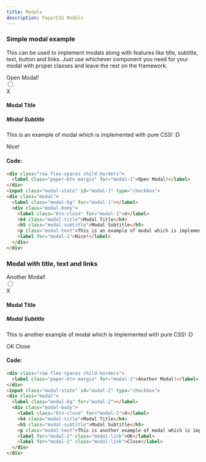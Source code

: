 ```yaml
---
title: Modals
description: PaperCSS Modals
---
```

### Simple modal example

This can be used to implement modals along with features like title, subtitle, text, button and links. Just use whichever component you need for your modal with proper classes and leave the rest on the framework.

<div class="row flex-spaces child-borders">
  <label class="paper-btn margin" for="modal-1">Open Modal!</label>
</div>
<input class="modal-state" id="modal-1" type="checkbox">
<div class="modal">
  <label class="modal-bg" for="modal-1"></label>
  <div class="modal-body">
    <label class="btn-close" for="modal-1">X</label>
    <h4 class="modal-title">Modal Title</h4>
    <h5 class="modal-subtitle">Modal Subtitle</h5>
    <p class="modal-text">This is an example of modal which is implemented with pure CSS! :D</p>
    <label for="modal-1" class="paper-btn">Nice!</label>
  </div>
</div>

#### Code:

```html
<div class="row flex-spaces child-borders">
  <label class="paper-btn margin" for="modal-1">Open Modal!</label>
</div>
<input class="modal-state" id="modal-1" type="checkbox">
<div class="modal">
  <label class="modal-bg" for="modal-1"></label>
  <div class="modal-body">
    <label class="btn-close" for="modal-1">X</label>
    <h4 class="modal-title">Modal Title</h4>
    <h5 class="modal-subtitle">Modal Subtitle</h5>
    <p class="modal-text">This is an example of modal which is implemented with pure CSS! :D</p>
    <label for="modal-1">Nice!</label>
  </div>
</div>
```

### Modal with title, text and links

<div class="row flex-spaces child-borders">
  <label class="paper-btn margin" for="modal-2">Another Modal!</label>
</div>
<input class="modal-state" id="modal-2" type="checkbox">
<div class="modal">
  <label class="modal-bg" for="modal-2"></label>
  <div class="modal-body">
    <label class="btn-close" for="modal-2">X</label>
    <h4 class="modal-title">Modal Title</h4>
    <h5 class="modal-subtitle">Modal Subtitle</h5>
    <p class="modal-text">This is another example of modal which is implemented with pure CSS! :D</p>
    <label for="modal-2" class="modal-link">OK</label>
    <label for="modal-2" class="modal-link">Close</label>
  </div>
</div>

#### Code:

```html
<div class="row flex-spaces child-borders">
  <label class="paper-btn margin" for="modal-2">Another Modal!</label>
</div>
<input class="modal-state" id="modal-2" type="checkbox">
<div class="modal">
  <label class="modal-bg" for="modal-2"></label>
  <div class="modal-body">
    <label class="btn-close" for="modal-2">X</label>
    <h4 class="modal-title">Modal Title</h4>
    <h5 class="modal-subtitle">Modal Subtitle</h5>
    <p class="modal-text">This is another example of modal which is implemented with pure CSS! :D</p>
    <label for="modal-2" class="modal-link">OK</label>
    <label for="modal-2" class="modal-link">Close</label>
  </div>
</div>
```
